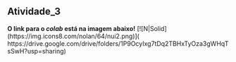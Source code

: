 <h2>Atividade_3</h2>
<b>O link para o <i> colab </i> está na imagem abaixo!</b>
[![N|Solid](https://img.icons8.com/nolan/64/nui2.png)]( https://drive.google.com/drive/folders/1P9OcyIxg7tDq2TBHxTyOza3gWHqTsSwH?usp=sharing)</mk>

